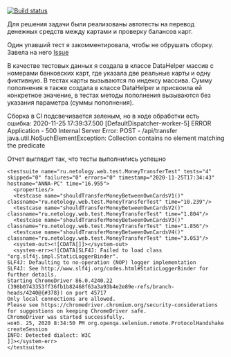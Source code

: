 [![Build status](https://ci.appveyor.com/api/projects/status/sol2wpx5h8sg4jka/branch/master?svg=true)](https://ci.appveyor.com/project/Berengalina/moneytransfer/branch/master)


Для решения задачи были реализованы автотесты на перевод денежных средств между картами и проверку балансов карт.

Один упавший тест я закомментировала, чтобы не обрушать сборку. Завела на него [Issue](https://github.com/Berengalina/moneytransfer/issues/1)

В качестве тестовых данных я создала в классе DataHelper массив с номерами банковских карт, где указала две реальные карты и одну фиктивную. В тестах карты вызываются по индексу массива.
Сумму пополнения я также создала в классе DataHelper и присвоила ей конкретное значение, в тестах методы пополнения вызываются без указания параметра (суммы пополнения).

 
Сборка в CI подсвечивается зеленым, но в ходе обработки есть ошибка:
2020-11-25 17:39:37.500 [DefaultDispatcher-worker-5] ERROR Application - 500 Internal Server Error: POST - /api/transfer
java.util.NoSuchElementException: Collection contains no element matching the predicate

Отчет выглядит так, что тесты выполнились успешно

``` <?xml version="1.0" encoding="UTF-8"?>
<testsuite name="ru.netology.web.test.MoneyTransferTest" tests="4" skipped="0" failures="0" errors="0" timestamp="2020-11-25T17:34:43" hostname="ANNA-PC" time="16.955">
  <properties/>
  <testcase name="shouldTransferMoneyBetweenOwnCardsV1()" classname="ru.netology.web.test.MoneyTransferTest" time="10.239"/>
  <testcase name="shouldTransferMoneyBetweenOwnCardsV2()" classname="ru.netology.web.test.MoneyTransferTest" time="1.804"/>
  <testcase name="shouldTransferMoneyBetweenOwnCardsV3()" classname="ru.netology.web.test.MoneyTransferTest" time="1.856"/>
  <testcase name="shouldTransferMoneyBetweenOwnCardsV4()" classname="ru.netology.web.test.MoneyTransferTest" time="3.053"/>
  <system-out><![CDATA[]]></system-out>
  <system-err><![CDATA[SLF4J: Failed to load class "org.slf4j.impl.StaticLoggerBinder".
SLF4J: Defaulting to no-operation (NOP) logger implementation
SLF4J: See http://www.slf4j.org/codes.html#StaticLoggerBinder for further details.
Starting ChromeDriver 86.0.4240.22 (398b0743353ff36fb1b82468f63a3a93b4e2e89e-refs/branch-heads/4240@{#378}) on port 45717
Only local connections are allowed.
Please see https://chromedriver.chromium.org/security-considerations for suggestions on keeping ChromeDriver safe.
ChromeDriver was started successfully.
нояб. 25, 2020 8:34:50 PM org.openqa.selenium.remote.ProtocolHandshake createSession
INFO: Detected dialect: W3C
]]></system-err>
</testsuite> 
```
  